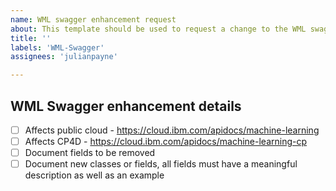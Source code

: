 ```yaml
---
name: WML swagger enhancement request
about: This template should be used to request a change to the WML swagger documentation
title: ''
labels: 'WML-Swagger'
assignees: 'julianpayne'

---
```


## WML Swagger enhancement details

- [ ] Affects public cloud - <https://cloud.ibm.com/apidocs/machine-learning>
- [ ] Affects CP4D - <https://cloud.ibm.com/apidocs/machine-learning-cp>
- [ ] Document fields to be removed
- [ ] Document new classes or fields, all fields must have a meaningful description as well as an example
